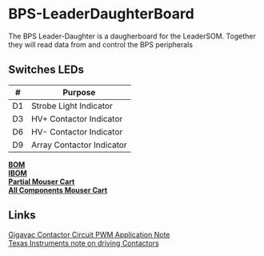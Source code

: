 # BPS-LeaderDaughterBoard

The BPS Leader-Daughter is a daugherboard for the LeaderSOM. Together they will read data from and control the BPS peripherals

## Switches LEDs
| # | Purpose |
| - | - |
| D1  | Strobe Light Indicator |
| D3  | HV+ Contactor Indicator |
| D6  | HV- Contactor Indicator |
| D9  | Array Contactor Indicator |

[**BOM**](BOM/BPS-LeaderDaughterBOM.xls)  
[**IBOM**](BOM/ibom.html)  
[**Partial Mouser Cart**](https://www.mouser.com/ProjectManager/ProjectDetail.aspx?AccessID=2f994263ce7)  
[**All Components Mouser Cart**](https://www.mouser.com/ProjectManager/ProjectDetail.aspx?AccessID=f3b4372aef)  


## Links
[Gigavac Contactor Circuit PWM Application Note](https://sensata.com/sites/default/files/a/Sensata-gigavac-driving-contactors-with-external-pwm-app-note.pdf)  
[Texas Instruments note on driving Contactors](https://www.ti.com/lit/wp/slvaf35/slvaf35.pdf?ts=1699022514322&ref_url=https%253A%252F%252Fwww.google.com%252F)  